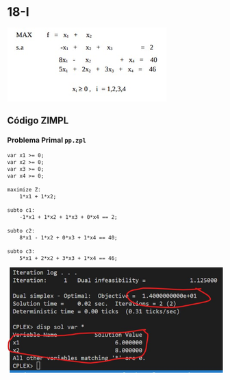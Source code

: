 # 18-I

![image](resources/ex.jpg)

## Código ZIMPL

### Problema Primal `pp.zpl`

    var x1 >= 0;
    var x2 >= 0;
    var x3 >= 0;
    var x4 >= 0;

    maximize Z:
        1*x1 + 1*x2;

    subto c1:
        -1*x1 + 1*x2 + 1*x3 + 0*x4 == 2;

    subto c2:
        8*x1 - 1*x2 + 0*x3 + 1*x4 == 40;

    subto c3:
        5*x1 + 2*x2 + 3*x3 + 1*x4 == 46;

![image](resources/sol.jpg)
